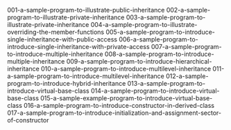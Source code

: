001-a-sample-program-to-illustrate-public-inheritance
002-a-sample-program-to-illustrate-private-inheritance
003-a-sample-program-to-illustrate-private-inheritance
004-a-sample-program-to-illustrate-overriding-the-member-functions
005-a-sample-program-to-introduce-single-inheritance-with-public-access
006-a-sample-program-to-introduce-single-inheritance-with-private-access
007-a-sample-program-to-introduce-multiple-inheritance
008-a-sample-program-to-introduce-multiple-inheritance
009-a-sample-program-to-introduce-hierarchical-inheritance
010-a-sample-program-to-introduce-multilevel-inheritance
011-a-sample-program-to-introduce-multilevel-inheritance
012-a-sample-program-to-introduce-hybrid-inheritance
013-a-sample-program-to-introduce-virtual-base-class
014-a-sample-program-to-introduce-virtual-base-class
015-a-sample-example-program-to-introduce-virtual-base-class
016-a-sample-program-to-introduce-constructor-in-derived-class
017-a-sample-program-to-introduce-initialization-and-assignment-sector-of-constructor
